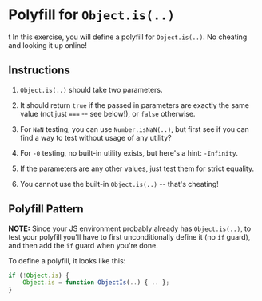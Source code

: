 # Polyfill for `Object.is(..)`
t
In this exercise, you will define a polyfill for `Object.is(..)`. No cheating and looking it up online!

## Instructions

1. `Object.is(..)` should take two parameters.

2. It should return `true` if the passed in parameters are exactly the same value (not just `===` -- see below!), or `false` otherwise.

3. For `NaN` testing, you can use `Number.isNaN(..)`, but first see if you can find a way to test without usage of any utility?

4. For `-0` testing, no built-in utility exists, but here's a hint: `-Infinity`.

5. If the parameters are any other values, just test them for strict equality.

6. You cannot use the built-in `Object.is(..)` -- that's cheating!

## Polyfill Pattern

**NOTE:** Since your JS environment probably already has `Object.is(..)`, to test your polyfill you'll have to first unconditionally define it (no `if` guard), and then add the `if` guard when you're done.

To define a polyfill, it looks like this:

```js
if (!Object.is) {
	Object.is = function ObjectIs(..) { .. };
}
```
